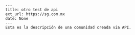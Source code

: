 
    ---
    title: otro test de api
    ext_url: https://sg.com.mx
    date: None
    ---
    Esta es la descripción de una comunidad creada via API.
    
